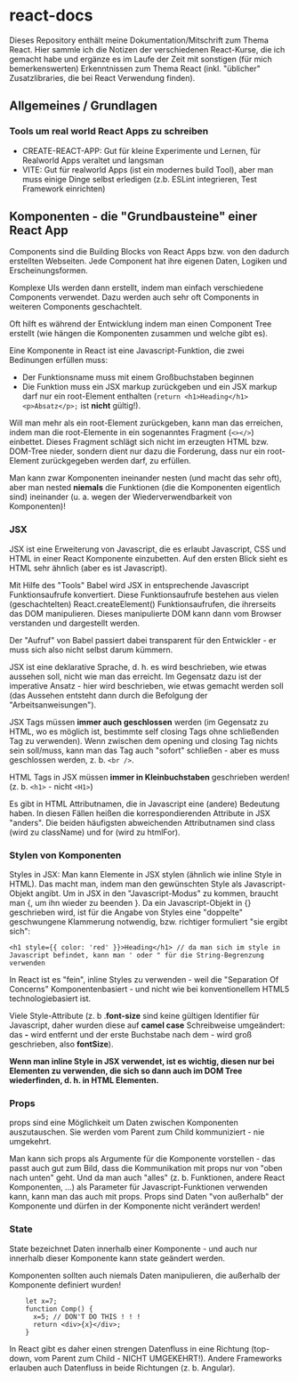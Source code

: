 # react-docs

Dieses Repository enthält meine Dokumentation/Mitschrift zum Thema React. Hier sammle ich die Notizen der verschiedenen React-Kurse, die ich gemacht habe und ergänze es im Laufe der Zeit mit sonstigen (für mich bemerkenswerten) Erkenntnissen zum Thema React (inkl. "üblicher" Zusatzlibraries, die bei React Verwendung finden).

## Allgemeines / Grundlagen

### Tools um real world React Apps zu schreiben

- CREATE-REACT-APP: Gut für kleine Experimente und Lernen, für Realworld Apps veraltet und langsman
- VITE: Gut für realworld Apps (ist ein modernes build Tool), aber man muss einige Dinge selbst erledigen (z.b. ESLint integrieren, Test Framework einrichten)

## Komponenten - die "Grundbausteine" einer React App

Components sind die Building Blocks von React Apps bzw. von den dadurch erstellten Webseiten. Jede Component hat ihre eigenen Daten, Logiken und Erscheinungsformen.

Komplexe UIs werden dann erstellt, indem man einfach verschiedene Components verwendet. Dazu werden auch sehr oft Components in weiteren Components geschachtelt.

Oft hilft es während der Entwicklung indem man einen Component Tree erstellt (wie hängen die Komponenten zusammen und welche gibt es).

Eine Komponente in React ist eine Javascript-Funktion, die zwei Bedinungen erfüllen muss:
- Der Funktionsname muss mit einem Großbuchstaben beginnen
- Die Funktion muss ein JSX markup zurückgeben und ein JSX markup darf nur ein root-Element enthalten (```return <h1>Heading</h1><p>Absatz</p>;``` ist **nicht** gültig!).

Will man mehr als ein root-Element zurückgeben, kann man das erreichen, indem man die root-Elemente in ein sogenanntes Fragment (```<></>```) einbettet. Dieses Fragment schlägt sich nicht im erzeugten HTML bzw. DOM-Tree nieder, sondern dient nur dazu die Forderung, dass nur ein root-Element zurückgegeben werden darf, zu erfüllen.

Man kann zwar Komponenten ineinander nesten (und macht das sehr oft), aber man nested **niemals** die Funktionen (die die Komponenten eigentlich sind) ineinander (u. a. wegen der Wiederverwendbarkeit von Komponenten)!

### JSX 

JSX ist eine Erweiterung von Javascript, die es erlaubt Javascript, CSS und HTML in einer React Komponente einzubetten. Auf den ersten Blick sieht es HTML sehr ähnlich (aber es ist Javascript).

Mit Hilfe des "Tools" Babel wird JSX in entsprechende Javascript Funktionsaufrufe konvertiert. Diese Funktionsaufrufe bestehen aus vielen (geschachtelten) React.createElement() Funktionsaufrufen, die ihrerseits das DOM manipulieren. Dieses manipulierte DOM kann dann vom Browser verstanden und dargestellt werden.

Der "Aufruf" von Babel passiert dabei transparent für den Entwickler - er muss sich also nicht selbst darum kümmern.

JSX ist eine deklarative Sprache, d. h. es wird beschrieben, wie etwas aussehen soll, nicht wie man das erreicht. Im Gegensatz dazu ist der imperative Ansatz - hier wird beschrieben, wie etwas gemacht werden soll (das Aussehen entsteht dann durch die Befolgung der "Arbeitsanweisungen").

JSX Tags müssen **immer auch geschlossen** werden (im Gegensatz zu HTML, wo es möglich ist, bestimmte self closing Tags ohne schließenden Tag zu verwenden). Wenn zwischen dem opening und closing Tag nichts sein soll/muss, kann man das Tag auch "sofort" schließen - aber es muss geschlossen werden, z. b. ```<br />```.

HTML Tags in JSX müssen **immer in Kleinbuchstaben** geschrieben werden! (z. b. ```<h1>``` - nicht ```<H1>```)

Es gibt in HTML Attributnamen, die in Javascript eine (andere) Bedeutung haben. In diesen Fällen heißen die korrespondierenden Attribute in JSX "anders". Die beiden häufigsten abweichenden Attributnamen sind class (wird zu className) und for (wird zu htmlFor).

### Stylen von Komponenten

Styles in JSX: Man kann Elemente in JSX stylen (ähnlich wie inline Style in HTML). Das macht man, indem man den gewünschten Style als Javascript-Objekt angibt. Um in JSX in den "Javascript-Modus" zu kommen, braucht man {, um ihn wieder zu beenden }. Da ein Javascript-Objekt in {} geschrieben wird, ist für die Angabe von Styles eine "doppelte" geschwungene Klammerung notwendig, bzw. richtiger formuliert "sie ergibt sich":

```<h1 style={{ color: 'red' }}>Heading</h1> // da man sich im style in Javascript befindet, kann man ' oder " für die String-Begrenzung verwenden```

In React ist es "fein", inline Styles zu verwenden - weil die "Separation Of Concerns" Komponentenbasiert - und nicht wie bei konventionellem HTML5 technologiebasiert ist.

Viele Style-Attribute (z. b .**font-size** sind keine gültigen Identifier für Javascript, daher wurden diese auf **camel case** Schreibweise umgeändert: das **-** wird entfernt und der erste Buchstabe nach dem - wird groß geschrieben, also **fontSize**).

**Wenn man inline Style in JSX verwendet, ist es wichtig, diesen nur bei Elementen zu verwenden, die sich so dann auch im DOM Tree wiederfinden, d. h. in HTML Elementen.**

### Props

props sind eine Möglichkeit um Daten zwischen Komponenten auszutauschen. Sie werden vom Parent zum Child kommuniziert - nie umgekehrt.

Man kann sich props als Argumente für die Komponente vorstellen - das passt auch gut zum Bild, dass die Kommunikation mit props nur von "oben nach unten" geht. Und da man auch "alles" (z. b. Funktionen, andere React Komponenten, ...) als Parameter für Javascript-Funktionen verwenden kann, kann man das auch mit props. Props sind Daten "von außerhalb" der Komponente und dürfen in der Komponente nicht verändert werden!

### State

State bezeichnet Daten innerhalb einer Komponente - und auch nur innerhalb dieser Komponente kann state geändert werden. 

Komponenten sollten auch niemals Daten manipulieren, die außerhalb der Komponente definiert wurden!
```
    let x=7;
    function Comp() {
      x=5; // DON'T DO THIS ! ! !
      return <div>{x}</div>;
    }
```

In React gibt es daher einen strengen Datenfluss in eine Richtung (top-down, vom Parent zum Child - NICHT UMGEKEHRT!). Andere Frameworks erlauben auch Datenfluss in beide Richtungen (z. b. Angular).


